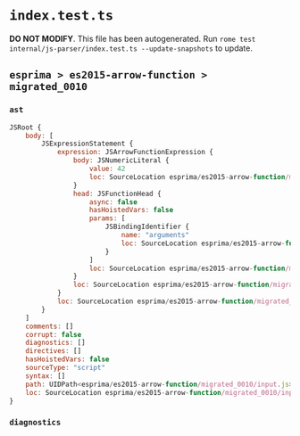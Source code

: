 # `index.test.ts`

**DO NOT MODIFY**. This file has been autogenerated. Run `rome test internal/js-parser/index.test.ts --update-snapshots` to update.

## `esprima > es2015-arrow-function > migrated_0010`

### `ast`

```javascript
JSRoot {
	body: [
		JSExpressionStatement {
			expression: JSArrowFunctionExpression {
				body: JSNumericLiteral {
					value: 42
					loc: SourceLocation esprima/es2015-arrow-function/migrated_0010/input.js 1:13-1:15
				}
				head: JSFunctionHead {
					async: false
					hasHoistedVars: false
					params: [
						JSBindingIdentifier {
							name: "arguments"
							loc: SourceLocation esprima/es2015-arrow-function/migrated_0010/input.js 1:0-1:9 (arguments)
						}
					]
					loc: SourceLocation esprima/es2015-arrow-function/migrated_0010/input.js 1:0-1:12
				}
				loc: SourceLocation esprima/es2015-arrow-function/migrated_0010/input.js 1:0-1:15
			}
			loc: SourceLocation esprima/es2015-arrow-function/migrated_0010/input.js 1:0-1:15
		}
	]
	comments: []
	corrupt: false
	diagnostics: []
	directives: []
	hasHoistedVars: false
	sourceType: "script"
	syntax: []
	path: UIDPath<esprima/es2015-arrow-function/migrated_0010/input.js>
	loc: SourceLocation esprima/es2015-arrow-function/migrated_0010/input.js 1:0-2:0
}
```

### `diagnostics`

```

```
